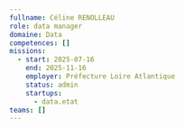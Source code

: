 ```yaml
---
fullname: Céline RENOLLEAU
role: data manager
domaine: Data
competences: []
missions:
  - start: 2025-07-16
    end: 2025-11-16
    employer: Préfecture Loire Atlantique
    status: admin
    startups:
      - data.etat
teams: []
---
```

